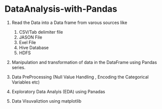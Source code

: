 # DataAnalysis-with-Pandas

1. Read the Data into a Data frame from varous sources like 
    1) CSV/Tab delimiter file 
    2) JASON File 
    3) Exel File
    4) Hive Database 
    5) HDFS
2. Manipulation and transformation of data in the DataFrame using Pandas series. 

3. Data PreProcessing (Null Value Handling , Encoding the Categorical Variables etc)

4. Exploratory Data Analyis (EDA) using Panadas

6. Data Visuvaliztion using matplotlib
